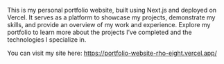 This is my personal portfolio website, built using Next.js and deployed on Vercel. It serves as a platform to showcase my projects, demonstrate my skills, and provide an overview of my work and experience. Explore my portfolio to learn more about the projects I’ve completed and the technologies I specialize in.

You can visit my site here: https://portfolio-website-rho-eight.vercel.app/

